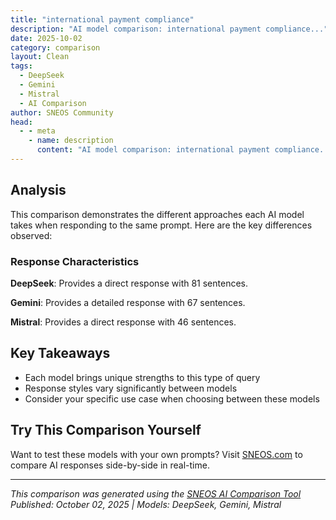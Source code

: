 ```yaml
---
title: "international payment compliance"
description: "AI model comparison: international payment compliance..."
date: 2025-10-02
category: comparison
layout: Clean
tags:
  - DeepSeek
  - Gemini
  - Mistral
  - AI Comparison
author: SNEOS Community
head:
  - - meta
    - name: description
      content: "AI model comparison: international payment compliance..."
---
```


<ChatComparison
  title="international payment compliance"
  prompt="international payment compliance"
  :responses='{
    "DeepSeek": "Of course. This is a critical and complex area of global finance. Here is a comprehensive overview of **International Payment Compliance**, broken down into its key components, why it matters, and the challenges involved.\n\n### What is International Payment Compliance?\n\nInternational Payment Compliance is the framework of laws, regulations, and standards that govern cross-border financial transactions. Its primary purpose is to prevent illegal activities, protect the integrity of the global financial system, and ensure security for all parties involved.\n\nIt\u0027s not a single set of rules but a multi-layered system involving:\n*   **National Laws** (e.g., the Bank Secrecy Act in the US)\n*   **International Standards** (e.g., set by the Financial Action Task Force - FATF)\n*   **Regional Directives** (e.g., AML Directives in the EU)\n*   **Sanctions Lists** (e.g., from OFAC, UN, EU)\n\n---\n\n### The Four Pillars of International Payment Compliance\n\nCompliance efforts are generally built on these four core pillars:\n\n#### 1. Anti-Money Laundering (AML)\nAML procedures are designed to prevent criminals from disguising illegally obtained funds as legitimate income through the financial system.\n\n*   **Key Processes:**\n    *   **Customer Due Diligence (CDD):** Verifying the identity of customers and assessing their risk profile.\n    *   **Know Your Customer (KYC):** A subset of CDD, it involves collecting and verifying customer identity information (e.g., passport, proof of address).\n    *   **Enhanced Due Diligence (EDD):** Applied to higher-risk customers (e.g., Politically Exposed Persons - PEPs, customers from high-risk jurisdictions) involving deeper investigation into the source of funds and nature of business.\n    *   **Transaction Monitoring:** Continuously scanning transactions for suspicious patterns that might indicate money laundering (e.g., structuring, rapid movement of funds across jurisdictions with no clear business purpose).\n\n#### 2. Counter-Financing of Terrorism (CFT)\nCFT measures aim to track and prevent the movement of funds to terrorist organizations. While related to AML, CFT often focuses on smaller sums of money and different typologies.\n\n*   **Key Processes:** Overlaps heavily with AML, especially sanctions screening and transaction monitoring for unusual patterns.\n\n#### 3. Sanctions Compliance\nThis involves screening parties involved in a transaction against official lists of sanctioned individuals, entities, vessels, and countries. Transactions with sanctioned parties are generally prohibited and must be blocked or rejected.\n\n*   **Key Regulators/Lists:**\n    *   **OFAC (Office of Foreign Assets Control - USA):** Highly influential globally.\n    *   **UN Security Council Sanctions Lists**\n    *   **EU Consolidated Sanctions List**\n    *   **HM Treasury (UK) Sanctions List**\n\n#### 4. Combating the Financing of Proliferation (CFP)\nThis focuses on preventing the flow of funds used to develop weapons of mass destruction (chemical, biological, nuclear). The compliance measures are similar to sanctions and CFT.\n\n---\n\n### Key Regulations and Frameworks\n\n*   **Financial Action Task Force (FATF):** An intergovernmental body that sets international standards for AML/CFT. Its \u002240 Recommendations\u0022 are the global benchmark. Countries are rated by FATF on their compliance, and being on the \u0022grey list\u0022 or \u0022black list\u0022 has significant financial consequences.\n*   **Bank Secrecy Act (BSA - USA):** The cornerstone of US AML legislation.\n*   **EU Anti-Money Laundering Directives (AMLD):** A series of directives (6AMLD is the latest) that harmonize AML/CFT rules across the European Union.\n*   **Office of Foreign Assets Control (OFAC - USA):** Administers and enforces US economic and trade sanctions.\n\n---\n\n### The Compliance Workflow in Practice\n\nFor a single international payment, the compliance process typically looks like this:\n\n1.  **Onboarding \u0026 KYC:** Before any transaction, the sender\u0027s bank verifies the customer\u0027s identity and business.\n2.  **Sanctions Screening:** The names of the **ordering customer**, **beneficiary customer**, and their respective banks are screened against sanctions lists.\n3.  **Transaction Screening:** The payment details (e.g., origin, destination, value) are checked for red flags.\n4.  **Ongoing Monitoring:** The transaction is analyzed in the context of the customer\u0027s historical activity for unusual behavior.\n5.  **Reporting:** If a suspicious activity is detected, the financial institution is legally obligated to file a **Suspicious Activity Report (SAR)** or similar document with its national financial intelligence unit (e.g., FinCEN in the US).\n6.  **Record Keeping:** All documents, KYC data, and transaction records must be stored for a legally mandated period (often 5-7 years).\n\n---\n\n### Major Challenges for Businesses\n\n*   **Complexity and Fragmentation:** Rules differ by country, and there is no single global standard. A payment from Japan to Brazil must comply with the laws of Japan, Brazil, and often the US (if USD is involved due to correspondent banking).\n*   **Evolving Regulations:** Laws and sanctions lists change frequently, requiring constant vigilance and system updates.\n*   **High Costs:** Implementing and maintaining compliance programs (staff, technology, training) is expensive.\n*   **False Positives:** Screening systems often flag legitimate transactions, requiring manual review, which slows down payments and increases operational costs.\n*   **Correspondent Banking:** When banks use intermediary banks to process payments in a foreign currency, each bank in the chain must perform its own compliance checks, adding layers of complexity and potential delay.\n*   **Emerging Technologies:** Cryptocurrencies and other digital assets present new challenges for tracking the movement of funds.\n\n---\n\n### Consequences of Non-Compliance\n\nThe penalties for failing to comply are severe and can include:\n*   **Massive Financial Fines** (often in the billions of dollars)\n*   **Loss of Banking Licenses**\n*   **Reputational Damage** and loss of customer trust\n*   **Criminal Charges** against senior management\n*   **Restrictions on Business Operations**\n\n---\n\n### How Businesses Can Manage Compliance\n\n1.  **Risk-Based Approach:** Focus resources on the highest-risk areas of the business (e.g., specific customer types, geographies, products).\n2.  **Invest in Technology:** Utilize **RegTech** (Regulatory Technology) solutions for automated KYC, sanctions screening, and transaction monitoring. AI and machine learning are increasingly used to reduce false positives.\n3.  **Robust Policies and Procedures:** Develop clear, documented internal policies that are regularly updated.\n4.  **Training and Culture:** Ensure all employees, not just the compliance team, understand their role in maintaining compliance.\n5.  **Regular Independent Audits:** Conduct internal or third-party audits to test the effectiveness of the compliance program.\n\nIn summary, international payment compliance is a non-negotiable, dynamic, and resource-intensive function. For any business operating globally, a proactive and well-funded compliance program is essential to avoid devastating penalties and protect its place in the global financial ecosystem.",
    "Gemini": "International payment compliance is a complex and constantly evolving field. It encompasses a range of regulations and processes designed to prevent financial crime, protect consumers, and ensure fair competition in the global marketplace. Here\u0027s a breakdown of the key aspects:\n\n**1. Core Regulatory Areas:**\n\n*   **Anti-Money Laundering (AML):**  This is a cornerstone of international payment compliance.  Regulations aim to prevent criminals from using the financial system to disguise the proceeds of illegal activities (e.g., drug trafficking, human trafficking, terrorism).  Key components include:\n    *   **Customer Due Diligence (CDD):**  Know Your Customer (KYC) procedures to verify the identity of customers and assess their risk profile. This includes collecting information such as name, address, date of birth, and purpose of the relationship.\n    *   **Transaction Monitoring:**  Monitoring transactions for suspicious activity that might indicate money laundering or other financial crimes.\n    *   **Suspicious Activity Reporting (SAR):**  Filing reports with regulatory authorities when suspicious activity is detected.\n    *   **Sanctions Screening:**  Verifying that customers and transactions do not involve individuals, entities, or countries subject to sanctions imposed by governments or international organizations.\n*   **Counter-Terrorist Financing (CTF):**  This complements AML by targeting the financing of terrorist activities. Similar processes to AML are used to identify and prevent funds from reaching terrorist groups or individuals.\n*   **Sanctions Compliance:**  Enforcing economic and trade sanctions imposed by governments and international organizations like the UN, EU, and OFAC (Office of Foreign Assets Control - US). This involves screening transactions and customers against sanctions lists.  Sanctions can be:\n    *   **Comprehensive:**  Prohibiting virtually all transactions with a sanctioned country or entity.\n    *   **Targeted:**  Restricting transactions with specific individuals, entities, or sectors.\n*   **Data Privacy Regulations:**  Ensuring the secure handling and protection of customer data, in compliance with regulations like GDPR (General Data Protection Regulation) in Europe and other data privacy laws around the world.  This includes obtaining consent, securing data transfers, and providing individuals with rights over their data.\n*   **Foreign Exchange Controls:**  Regulations imposed by governments to control the flow of currency into and out of their countries. This can include restrictions on the amount of currency that can be transferred, requirements for reporting transactions, and licensing requirements for foreign exchange dealers.\n*   **Consumer Protection Laws:**  Protecting consumers from unfair or deceptive practices in international payments.  This can include transparency requirements, dispute resolution mechanisms, and limits on liability for unauthorized transactions.\n\n**2. Key Players and Regulations:**\n\n*   **Financial Action Task Force (FATF):**  An intergovernmental body that sets international standards for AML and CTF.  Many countries adopt FATF\u0027s recommendations into their national laws.\n*   **Office of Foreign Assets Control (OFAC - US):**  Administers and enforces economic and trade sanctions based on US foreign policy and national security goals.\n*   **European Union (EU):**  Implements its own sanctions regimes and AML/CTF directives, which member states must incorporate into their national laws.\n*   **Individual Countries:**  Each country has its own national laws and regulations related to international payments, AML, CTF, and sanctions.  These laws can vary significantly, making compliance complex.\n*   **Payment Processors (e.g., Visa, Mastercard, PayPal):**  These organizations have their own compliance programs and policies that businesses must adhere to. They often have sophisticated screening and monitoring systems.\n*   **Banks and Financial Institutions:**  These are the first line of defense against financial crime and are subject to strict regulatory requirements.\n\n**3.  Challenges in International Payment Compliance:**\n\n*   **Complexity of Regulations:**  The vast and ever-changing landscape of international regulations makes it difficult for businesses to stay compliant.\n*   **Geographical Scope:**  Businesses operating in multiple countries must comply with the laws of each jurisdiction.\n*   **Data Privacy Concerns:**  Balancing compliance with AML/CTF requirements and data privacy regulations can be challenging.\n*   **Technology Advancements:**  New payment methods and technologies (e.g., cryptocurrencies, mobile payments) can create new compliance challenges.\n*   **Evolving Criminal Tactics:**  Criminals are constantly developing new methods to evade detection, requiring compliance programs to adapt.\n*   **Cost of Compliance:** Implementing and maintaining a robust compliance program can be expensive, especially for small and medium-sized businesses.\n\n**4. Best Practices for International Payment Compliance:**\n\n*   **Risk Assessment:** Conduct a thorough risk assessment to identify the specific risks that your business faces.\n*   **Compliance Program:** Develop and implement a comprehensive compliance program that addresses all relevant regulations.\n*   **Customer Due Diligence (CDD/KYC):**  Implement robust CDD/KYC procedures to verify the identity of customers and assess their risk profile.\n*   **Transaction Monitoring:**  Monitor transactions for suspicious activity and establish clear reporting procedures.\n*   **Sanctions Screening:**  Screen customers and transactions against sanctions lists.\n*   **Employee Training:**  Provide regular training to employees on compliance requirements and procedures.\n*   **Record Keeping:**  Maintain accurate records of all transactions and compliance activities.\n*   **Independent Audit:**  Conduct regular independent audits to assess the effectiveness of your compliance program.\n*   **Stay Updated:**  Keep abreast of changes in regulations and best practices.\n*   **Utilize Technology:** Leverage technology solutions to automate compliance processes and improve efficiency.  This can include KYC/AML software, transaction monitoring systems, and sanctions screening tools.\n*   **Seek Expert Advice:**  Consult with legal and compliance professionals to ensure that your program is effective and up-to-date.\n\n**5. Technology Solutions for Compliance:**\n\n*   **KYC/AML Software:** Automates customer due diligence and identity verification.\n*   **Transaction Monitoring Systems:**  Analyze transactions in real-time to detect suspicious activity.\n*   **Sanctions Screening Tools:**  Screen customers and transactions against sanctions lists.\n*   **Payment Fraud Detection:** Systems that identify and prevent fraudulent transactions.\n*   **RegTech Solutions:**  Companies that specialize in providing technology-based solutions for regulatory compliance.\n\n**In Conclusion:**\n\nInternational payment compliance is critical for businesses operating in the global marketplace. A strong compliance program can help prevent financial crime, protect your business from legal and reputational risks, and ensure that you can operate smoothly across borders.  It\u0027s an ongoing process that requires vigilance, adaptability, and a commitment to ethical business practices.\n",
    "Mistral": "International payment compliance involves adhering to various regulations, laws, and standards that govern cross-border financial transactions. This ensures that payments are secure, transparent, and in line with anti-money laundering (AML) and counter-terrorism financing (CTF) measures. Here are some key aspects of international payment compliance:\n\n### 1. **Know Your Customer (KYC)**\n   - **Identification and Verification:** Collecting and verifying the identity of customers.\n   - **Due Diligence:** Conducting due diligence to understand the nature of the customer\u0027s business and the purpose of the transaction.\n   - **Enhanced Due Diligence (EDD):** For higher-risk customers, additional scrutiny and documentation may be required.\n\n### 2. **Anti-Money Laundering (AML)**\n   - **Transaction Monitoring:** Monitoring transactions for suspicious activities.\n   - **Reporting:** Filing Suspicious Activity Reports (SARs) and Currency Transaction Reports (CTRs) as required.\n   - **Training:** Providing regular training for employees on AML procedures.\n\n### 3. **Counter-Terrorism Financing (CTF)**\n   - **Sanctions Screening:** Checking customers and transactions against sanctions lists.\n   - **Risk Assessment:** Evaluating the risk of terrorism financing based on the customer\u0027s profile and transaction patterns.\n\n### 4. **Foreign Exchange Regulations**\n   - **Currency Controls:** Complying with regulations on the movement of currency in and out of countries.\n   - **Exchange Rates:** Ensuring that exchange rates are applied correctly and transparently.\n\n### 5. **Tax Compliance**\n   - **Foreign Account Tax Compliance Act (FATCA):** Reporting on foreign financial accounts held by U.S. taxpayers.\n   - **Common Reporting Standard (CRS):** Sharing information on financial accounts held by foreign tax residents.\n\n### 6. **Payment Service Providers (PSPs)**\n   - **Licensing:** Ensuring that PSPs are licensed and regulated in the jurisdictions where they operate.\n   - **Security:** Implementing robust security measures to protect against fraud and cyber threats.\n\n### 7. **Data Protection and Privacy**\n   - **General Data Protection Regulation (GDPR):** Ensuring compliance with data protection laws, particularly for transactions involving EU citizens.\n   - **Data Security:** Implementing measures to protect customer data from breaches and unauthorized access.\n\n### 8. **Cross-Border Payment Regulations**\n   - **SWIFT Standards:** Adhering to the Society for Worldwide Interbank Financial Telecommunication (SWIFT) standards for international payments.\n   - **SEPA:** Complying with the Single Euro Payments Area (SEPA) regulations for payments within the Eurozone.\n\n### 9. **Fraud Prevention**\n   - **Fraud Detection:** Implementing systems to detect and prevent fraudulent transactions.\n   - **Customer Education:** Educating customers on how to protect themselves from fraud.\n\n### 10. **Regulatory Reporting**\n   - **Central Banks:** Reporting to central banks and other regulatory authorities as required.\n   - **Audits:** Undergoing regular audits to ensure compliance with all relevant regulations.\n\n### 11. **Ethical Considerations**\n   - **Transparency:** Ensuring transparency in all transactions and avoiding conflicts of interest.\n   - **Fairness:** Treating all customers fairly and without discrimination.\n\n### 12. **Technological Compliance**\n   - **Blockchain and Cryptocurrencies:** Ensuring compliance with regulations related to blockchain and cryptocurrency transactions.\n   - **Fintech Innovations:** Staying updated with new technologies and their regulatory implications.\n\n### Best Practices\n- **Regular Updates:** Keeping up-to-date with changes in regulations and best practices.\n- **Compliance Programs:** Implementing comprehensive compliance programs that include policies, procedures, and training.\n- **Third-Party Risk Management:** Conducting due diligence on third-party service providers and partners.\n\nBy adhering to these compliance measures, financial institutions and businesses can ensure that their international payments are conducted in a legal, ethical, and secure manner."
  }'
  published-date="11:01"
/>

## Analysis

This comparison demonstrates the different approaches each AI model takes when responding to the same prompt. Here are the key differences observed:

### Response Characteristics

**DeepSeek**: Provides a direct response with 81 sentences. 

**Gemini**: Provides a detailed response with 67 sentences. 

**Mistral**: Provides a direct response with 46 sentences. 

## Key Takeaways

- Each model brings unique strengths to this type of query
- Response styles vary significantly between models
- Consider your specific use case when choosing between these models

## Try This Comparison Yourself

Want to test these models with your own prompts? Visit [SNEOS.com](https://sneos.com) to compare AI responses side-by-side in real-time.

---

*This comparison was generated using the [SNEOS AI Comparison Tool](https://sneos.com)*
*Published: October 02, 2025 | Models: DeepSeek, Gemini, Mistral*
